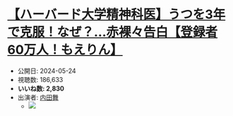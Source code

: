 # [【ハーバード大学精神科医】うつを3年で克服！なぜ？…赤裸々告白【登録者60万人！もえりん】](https://www.youtube.com/watch?v=33zyyLmkR-A)
-   公開日: 2024-05-24
-   視聴数: 186,633
-   **いいね数: 2,830**
-   出演者: [内田舞](/rehacq_fan/people/内田舞 "wikilink")
    - [![](https://img.youtube.com/vi/33zyyLmkR-A/hqdefault.jpg)](https://www.youtube.com/watch?v=33zyyLmkR-A)
